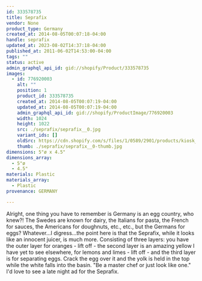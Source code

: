 ```yaml
---
id: 333578735
title: Seprafix
vendor: None
product_type: Germany
created_at: 2014-08-05T00:07:18-04:00
handle: seprafix
updated_at: 2023-08-02T14:37:18-04:00
published_at: 2011-06-02T14:53:00-04:00
tags: ""
status: active
admin_graphql_api_id: gid://shopify/Product/333578735
images:
  - id: 776920003
    alt: ""
    position: 1
    product_id: 333578735
    created_at: 2014-08-05T00:07:19-04:00
    updated_at: 2014-08-05T00:07:19-04:00
    admin_graphql_api_id: gid://shopify/ProductImage/776920003
    width: 1024
    height: 1022
    src: ./seprafix/seprafix__0.jpg
    variant_ids: []
    oldSrc: https://cdn.shopify.com/s/files/1/0589/2901/products/kiosk_seprafix.tif.jpeg?v=1407211639
    thumb: ./seprafix/seprafix__0-thumb.jpg
dimensions: 5"ø x 4.5"
dimensions_array:
  - 5"ø
  - 4.5"
materials: Plastic
materials_array:
  - Plastic
provenance: GERMANY

---
```


Alright, one thing you have to remember is Germany is an egg country, who knew?! The Swedes are known for dairy, the Italians for pasta, the French for sauces, the Americans for doughnuts, etc., etc., but the Germans for eggs? Whatever...I digress...the point here is that the Seprafix, while it looks like an innocent juicer, is much more. Consisting of three layers: you have the outer layer for oranges - lift off - the second layer is an amazing yellow I have yet to see elsewhere, for lemons and limes - lift off - and the third layer is for separating eggs. Crack the egg over it and the yolk is held in the top while the white falls into the basin. "Be a master chef or just look like one." I'd love to see a late night ad for the Seprafix.